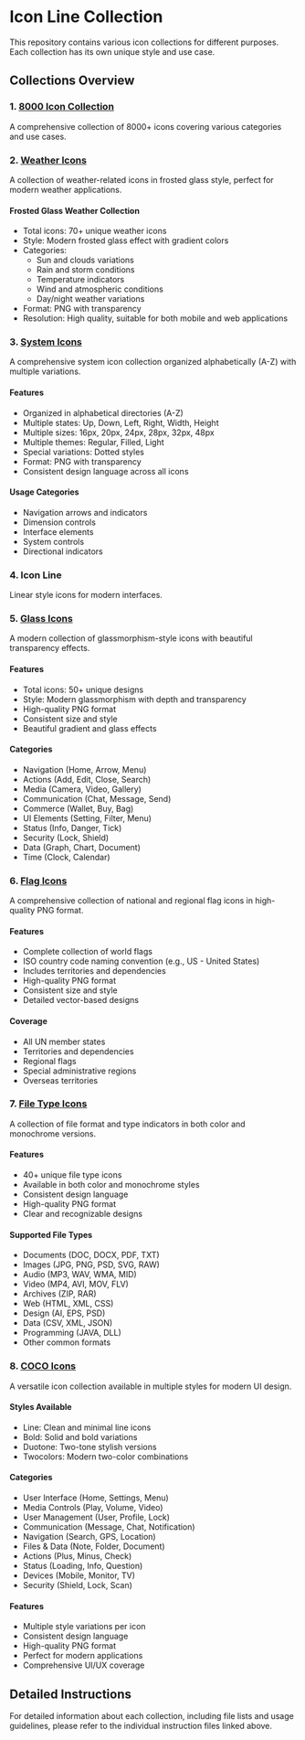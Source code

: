 # Icon Line Collection

This repository contains various icon collections for different purposes. Each collection has its own unique style and use case.

## Collections Overview

### 1. [8000 Icon Collection](8000-icons.md)
A comprehensive collection of 8000+ icons covering various categories and use cases.

### 2. [Weather Icons](weather-icons.md)
A collection of weather-related icons in frosted glass style, perfect for modern weather applications.

#### Frosted Glass Weather Collection
- Total icons: 70+ unique weather icons
- Style: Modern frosted glass effect with gradient colors
- Categories:
  - Sun and clouds variations
  - Rain and storm conditions
  - Temperature indicators
  - Wind and atmospheric conditions
  - Day/night weather variations
- Format: PNG with transparency
- Resolution: High quality, suitable for both mobile and web applications

### 3. [System Icons](system-icons.md)
A comprehensive system icon collection organized alphabetically (A-Z) with multiple variations.

#### Features
- Organized in alphabetical directories (A-Z)
- Multiple states: Up, Down, Left, Right, Width, Height
- Multiple sizes: 16px, 20px, 24px, 28px, 32px, 48px
- Multiple themes: Regular, Filled, Light
- Special variations: Dotted styles
- Format: PNG with transparency
- Consistent design language across all icons

#### Usage Categories
- Navigation arrows and indicators
- Dimension controls
- Interface elements
- System controls
- Directional indicators

### 4. Icon Line
Linear style icons for modern interfaces.

### 5. [Glass Icons](glass-icons.md)
A modern collection of glassmorphism-style icons with beautiful transparency effects.

#### Features
- Total icons: 50+ unique designs
- Style: Modern glassmorphism with depth and transparency
- High-quality PNG format
- Consistent size and style
- Beautiful gradient and glass effects

#### Categories
- Navigation (Home, Arrow, Menu)
- Actions (Add, Edit, Close, Search)
- Media (Camera, Video, Gallery)
- Communication (Chat, Message, Send)
- Commerce (Wallet, Buy, Bag)
- UI Elements (Setting, Filter, Menu)
- Status (Info, Danger, Tick)
- Security (Lock, Shield)
- Data (Graph, Chart, Document)
- Time (Clock, Calendar)

### 6. [Flag Icons](flag-icons.md)
A comprehensive collection of national and regional flag icons in high-quality PNG format.

#### Features
- Complete collection of world flags
- ISO country code naming convention (e.g., US - United States)
- Includes territories and dependencies
- High-quality PNG format
- Consistent size and style
- Detailed vector-based designs

#### Coverage
- All UN member states
- Territories and dependencies
- Regional flags
- Special administrative regions
- Overseas territories

### 7. [File Type Icons](file-type-icons.md)
A collection of file format and type indicators in both color and monochrome versions.

#### Features
- 40+ unique file type icons
- Available in both color and monochrome styles
- Consistent design language
- High-quality PNG format
- Clear and recognizable designs

#### Supported File Types
- Documents (DOC, DOCX, PDF, TXT)
- Images (JPG, PNG, PSD, SVG, RAW)
- Audio (MP3, WAV, WMA, MID)
- Video (MP4, AVI, MOV, FLV)
- Archives (ZIP, RAR)
- Web (HTML, XML, CSS)
- Design (AI, EPS, PSD)
- Data (CSV, XML, JSON)
- Programming (JAVA, DLL)
- Other common formats

### 8. [COCO Icons](coco-icons.md)
A versatile icon collection available in multiple styles for modern UI design.

#### Styles Available
- Line: Clean and minimal line icons
- Bold: Solid and bold variations
- Duotone: Two-tone stylish versions
- Twocolors: Modern two-color combinations

#### Categories
- User Interface (Home, Settings, Menu)
- Media Controls (Play, Volume, Video)
- User Management (User, Profile, Lock)
- Communication (Message, Chat, Notification)
- Navigation (Search, GPS, Location)
- Files & Data (Note, Folder, Document)
- Actions (Plus, Minus, Check)
- Status (Loading, Info, Question)
- Devices (Mobile, Monitor, TV)
- Security (Shield, Lock, Scan)

#### Features
- Multiple style variations per icon
- Consistent design language
- High-quality PNG format
- Perfect for modern applications
- Comprehensive UI/UX coverage

## Detailed Instructions

For detailed information about each collection, including file lists and usage guidelines, please refer to the individual instruction files linked above. 
